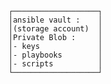     ┌───────────────────┐
    │ansible vault :    │
    │(storage account)  │
    │Private Blob :     │
    │- keys             │
    │- playbooks        │
    │- scripts          │
    └───────────────────┘